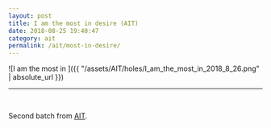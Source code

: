 ```yaml
---
layout: post
title: I am the most in desire (AIT)
date: 2018-08-25 19:40:47
category: ait
permalink: /ait/most-in-desire/ 
---
```


![I am the most in ]({{ "/assets/AIT/holes/I_am_the_most_in_2018_8_26.png" | absolute_url }})

---

&nbsp;
&nbsp;


Second batch from [AIT](https://github.com/jchwenger/AIT).
